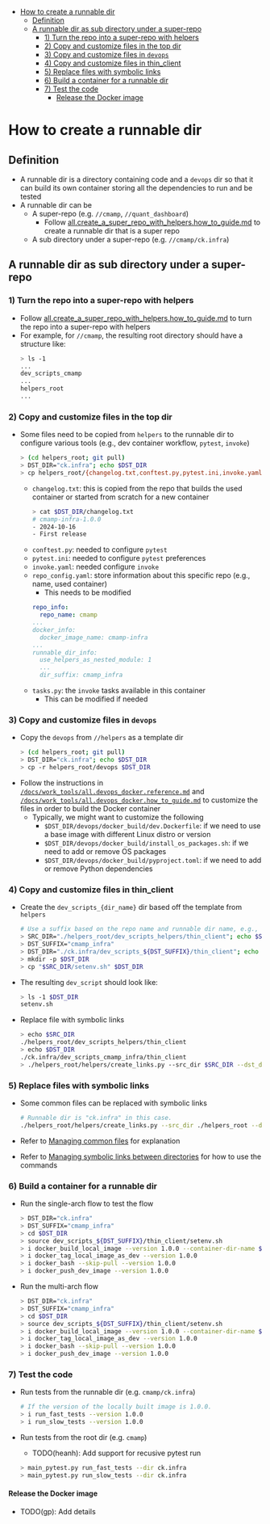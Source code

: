 <!-- toc -->

- [How to create a runnable dir](#how-to-create-a-runnable-dir)
  * [Definition](#definition)
  * [A runnable dir as sub directory under a super-repo](#a-runnable-dir-as-sub-directory-under-a-super-repo)
    + [1) Turn the repo into a super-repo with helpers](#1-turn-the-repo-into-a-super-repo-with-helpers)
    + [2) Copy and customize files in the top dir](#2-copy-and-customize-files-in-the-top-dir)
    + [3) Copy and customize files in `devops`](#3-copy-and-customize-files-in-devops)
    + [4) Copy and customize files in thin_client](#4-copy-and-customize-files-in-thin_client)
    + [5) Replace files with symbolic links](#5-replace-files-with-symbolic-links)
    + [6) Build a container for a runnable dir](#6-build-a-container-for-a-runnable-dir)
    + [7) Test the code](#7-test-the-code)
      - [Release the Docker image](#release-the-docker-image)

<!-- tocstop -->

# How to create a runnable dir

## Definition

- A runnable dir is a directory containing code and a `devops` dir so that it
  can build its own container storing all the dependencies to run and be tested
- A runnable dir can be
  - A super-repo (e.g. `//cmamp`, `//quant_dashboard`)
    - Follow
      [all.create_a_super_repo_with_helpers.how_to_guide.md](/docs/work_tools/dev_system/all.create_a_super_repo_with_helpers.how_to_guide.md)
      to create a runnable dir that is a super repo
  - A sub directory under a super-repo (e.g. `//cmamp/ck.infra`)

## A runnable dir as sub directory under a super-repo

### 1) Turn the repo into a super-repo with helpers

- Follow
  [all.create_a_super_repo_with_helpers.how_to_guide.md](/docs/work_tools/dev_system/all.create_a_super_repo_with_helpers.how_to_guide.md)
  to turn the repo into a super-repo with helpers
- For example, for `//cmamp`, the resulting root directory should have a
  structure like:
  ```bash
  > ls -1
  ...
  dev_scripts_cmamp
  ...
  helpers_root
  ...
  ```

### 2) Copy and customize files in the top dir

- Some files need to be copied from `helpers` to the runnable dir to configure
  various tools (e.g., dev container workflow, `pytest`, `invoke`)
  ```bash
  > (cd helpers_root; git pull)
  > DST_DIR="ck.infra"; echo $DST_DIR
  > cp helpers_root/{changelog.txt,conftest.py,pytest.ini,invoke.yaml,repo_config.yaml,tasks.py} $DST_DIR
  ```
  - `changelog.txt`: this is copied from the repo that builds the used container
    or started from scratch for a new container
    ```bash
    > cat $DST_DIR/changelog.txt
    # cmamp-infra-1.0.0
    - 2024-10-16
    - First release
    ```
  - `conftest.py`: needed to configure `pytest`
  - `pytest.ini`: needed to configure `pytest` preferences
  - `invoke.yaml`: needed configure `invoke`
  - `repo_config.yaml`: store information about this specific repo (e.g., name,
    used container)
    - This needs to be modified
    ```yaml
    repo_info:
      repo_name: cmamp
    ...
    docker_info:
      docker_image_name: cmamp-infra
    ...
    runnable_dir_info:
      use_helpers_as_nested_module: 1
      ...
      dir_suffix: cmamp_infra
    ```
  - `tasks.py`: the `invoke` tasks available in this container
    - This can be modified if needed

### 3) Copy and customize files in `devops`

- Copy the `devops` from `//helpers` as a template dir
  ```bash
  > (cd helpers_root; git pull)
  > DST_DIR="ck.infra"; echo $DST_DIR
  > cp -r helpers_root/devops $DST_DIR
  ```
- Follow the instructions in
  [`/docs/work_tools/all.devops_docker.reference.md`](/docs/work_tools/all.devops_docker.reference.md)
  and
  [`/docs/work_tools/all.devops_docker.how_to_guide.md`](/docs/work_tools/all.devops_docker.how_to_guide.md)
  to customize the files in order to build the Docker container
  - Typically, we might want to customize the following
    - `$DST_DIR/devops/docker_build/dev.Dockerfile`: if we need to use a base
      image with different Linux distro or version
    - `$DST_DIR/devops/docker_build/install_os_packages.sh`: if we need to add
      or remove OS packages
    - `$DST_DIR/devops/docker_build/pyproject.toml`: if we need to add or remove
      Python dependencies

### 4) Copy and customize files in thin_client

- Create the `dev_scripts_{dir_name}` dir based off the template from `helpers`

  ```bash
  # Use a suffix based on the repo name and runnable dir name, e.g., `cmamp_infra`.
  > SRC_DIR="./helpers_root/dev_scripts_helpers/thin_client"; echo $SRC_DIR
  > DST_SUFFIX="cmamp_infra"
  > DST_DIR="./ck.infra/dev_scripts_${DST_SUFFIX}/thin_client"; echo $DST_DIR
  > mkdir -p $DST_DIR
  > cp "$SRC_DIR/setenv.sh" $DST_DIR
  ```

- The resulting `dev_script` should look like:

  ```bash
  > ls -1 $DST_DIR
  setenv.sh
  ```

- Replace file with symbolic links

  ```bash
  > echo $SRC_DIR
  ./helpers_root/dev_scripts_helpers/thin_client
  > echo $DST_DIR
  ./ck.infra/dev_scripts_cmamp_infra/thin_client
  > ./helpers_root/helpers/create_links.py --src_dir $SRC_DIR --dst_dir $DST_DIR --replace_links --use_relative_paths
  ```

### 5) Replace files with symbolic links

- Some common files can be replaced with symbolic links

  ```bash
  # Runnable dir is "ck.infra" in this case.
  ./helpers_root/helpers/create_links.py --src_dir ./helpers_root --dst_dir ./ck.infra --replace_links --use_relative_paths
  ```

- Refer to
  [Managing common files](/docs/work_tools/dev_system/all.runnable_repo.reference.md#managing-common-files)
  for explanation
- Refer to
  [Managing symbolic links between directories](/docs/work_tools/dev_system/all.replace_common_files_with_script_links.md)
  for how to use the commands

### 6) Build a container for a runnable dir

- Run the single-arch flow to test the flow

  ```bash
  > DST_DIR="ck.infra"
  > DST_SUFFIX="cmamp_infra"
  > cd $DST_DIR
  > source dev_scripts_${DST_SUFFIX}/thin_client/setenv.sh
  > i docker_build_local_image --version 1.0.0 --container-dir-name $DST_DIR
  > i docker_tag_local_image_as_dev --version 1.0.0
  > i docker_bash --skip-pull --version 1.0.0
  > i docker_push_dev_image --version 1.0.0
  ```

- Run the multi-arch flow
  ```bash
  > DST_DIR="ck.infra"
  > DST_SUFFIX="cmamp_infra"
  > cd $DST_DIR
  > source dev_scripts_${DST_SUFFIX}/thin_client/setenv.sh
  > i docker_build_local_image --version 1.0.0 --container-dir-name $DST_DIR --multi-arch "linux/amd64,linux/arm64"
  > i docker_tag_local_image_as_dev --version 1.0.0
  > i docker_bash --skip-pull --version 1.0.0
  > i docker_push_dev_image --version 1.0.0
  ```

### 7) Test the code

- Run tests from the runnable dir (e.g. `cmamp/ck.infra`)

  ```bash
  # If the version of the locally built image is 1.0.0.
  > i run_fast_tests --version 1.0.0
  > i run_slow_tests --version 1.0.0
  ```

- Run tests from the root dir (e.g. `cmamp`)
  - TODO(heanh): Add support for recusive pytest run
  ```bash
  > main_pytest.py run_fast_tests --dir ck.infra
  > main_pytest.py run_slow_tests --dir ck.infra
  ```

#### Release the Docker image

- TODO(gp): Add details
